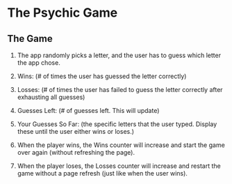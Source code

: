 # The Psychic Game

## The Game

1. The app randomly picks a letter, and the user has to guess which letter the app chose. 

4. Wins: (# of times the user has guessed the letter correctly)

5. Losses: (# of times the user has failed to guess the letter correctly after exhausting all guesses)

6. Guesses Left: (# of guesses left. This will update)

7. Your Guesses So Far: (the specific letters that the user typed. Display these until the user either wins or loses.)

8. When the player wins, the Wins counter will increase and start the game over again (without refreshing the page).

9. When the player loses, the Losses counter will increase and restart the game without a page refresh (just like when the user wins).
